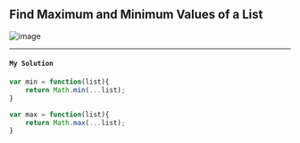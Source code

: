 ## Find Maximum and Minimum Values of a List

![image](https://user-images.githubusercontent.com/99033220/173271746-1e1796f7-eb8e-460e-adf4-5f7f9e038e9a.png)

---
#### `My Solution`
```JavaScript
var min = function(list){
    return Math.min(...list);
}

var max = function(list){
    return Math.max(...list);
}
```
